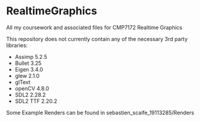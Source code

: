 # RealtimeGraphics
All my coursework and associated files for CMP7172 Realtime Graphics

This repository does not currently contain any of the necessary 3rd party libraries:

- Assimp 5.2.5
- Bullet 3.25
- Eigen 3.4.0
- glew 2.1.0
- glText
- openCV 4.8.0
- SDL2 2.28.2
- SDL2 TTF 2.20.2

Some Example Renders can be found in sebastien_scaife_19113285/Renders 
